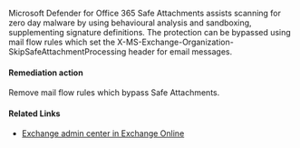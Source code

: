 Microsoft Defender for Office 365 Safe Attachments assists scanning for zero day malware by using behavioural analysis and sandboxing, supplementing signature definitions. The protection can be bypassed using mail flow rules which set the X-MS-Exchange-Organization-SkipSafeAttachmentProcessing header for email messages.

#### Remediation action
Remove mail flow rules which bypass Safe Attachments.

#### Related Links

* [Exchange admin center in Exchange Online](https://outlook.office365.com/ecp/)
